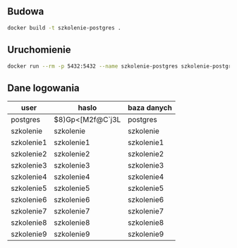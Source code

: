Budowa
--
```bash
docker build -t szkolenie-postgres .
```

Uruchomienie
--
```bash
docker run --rm -p 5432:5432 --name szkolenie-postgres szkolenie-postgres
```

Dane logowania
--
| user       | haslo            | baza danych |
|------------|------------------|-------------|
| postgres   | $8)Gp<[M2f@C`j3L | postgres    |
| szkolenie  | szkolenie        | szkolenie   |
| szkolenie1 | szkolenie1       | szkolenie1  |
| szkolenie2 | szkolenie2       | szkolenie2  |
| szkolenie3 | szkolenie3       | szkolenie3  |
| szkolenie4 | szkolenie4       | szkolenie4  |
| szkolenie5 | szkolenie5       | szkolenie5  |
| szkolenie6 | szkolenie6       | szkolenie6  |
| szkolenie7 | szkolenie7       | szkolenie7  |
| szkolenie8 | szkolenie8       | szkolenie8  |
| szkolenie9 | szkolenie9       | szkolenie9  |